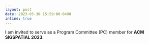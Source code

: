 ```yaml
---
layout: post
date: 2023-05-30 15:59:00-0400
inline: true
---
```


I am invited to serve as a Program Committee (PC) member for **ACM SIGSPATIAL 2023**. 

